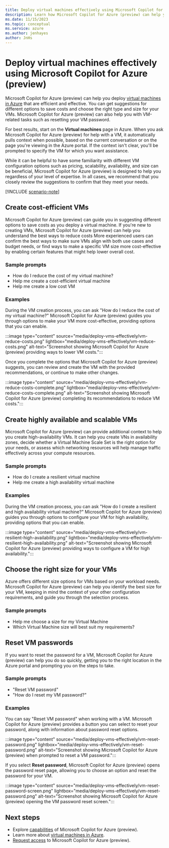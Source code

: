 ```yaml
---
title: Deploy virtual machines effectively using Microsoft Copilot for Azure (preview)
description: Learn how Microsoft Copilot for Azure (preview) can help you deploy cost-efficient VMs.
ms.date: 11/15/2023
ms.topic: conceptual
ms.service: azure
ms.author: jenhayes
author: JnHs
---
```


# Deploy virtual machines effectively using Microsoft Copilot for Azure (preview)

Microsoft Copilot for Azure (preview) can help you deploy [virtual machines in Azure](/azure/virtual-machines/overview) that are efficient and effective. You can get suggestions for different options to save costs and choose the right type and size for your VMs. Microsoft Copilot for Azure (preview) can also help you with VM-related tasks such as resetting your VM password.

For best results, start on the **Virtual machines** page in Azure. When you ask Microsoft Copilot for Azure (preview) for help with a VM, it automatically pulls context when possible, based on the current conversation or on the page you're viewing in the Azure portal. If the context isn't clear, you'll be prompted to specify the VM for which you want assistance.

While it can be helpful to have some familiarity with different VM configuration options such as pricing, scalability, availability, and size can be beneficial, Microsoft Copilot for Azure (preview) is designed to help you regardless of your level of expertise. In all cases, we recommend that you closely review the suggestions to confirm that they meet your needs.

[!INCLUDE [scenario-note](includes/scenario-note.md)]

## Create cost-efficient VMs

Microsoft Copilot for Azure (preview) can guide you in suggesting different options to save costs as you deploy a virtual machine. If you're new to creating VMs, Microsoft Copilot for Azure (preview) can help you understand the best ways to reduce costs More experienced users can confirm the best ways to make sure VMs align with both use cases and budget needs, or find ways to make a specific VM size more cost-effective by enabling certain features that might help lower overall cost.

### Sample prompts

- How do I reduce the cost of my virtual machine?
- Help me create a cost-efficient virtual machine
- Help me create a low cost VM

### Examples

During the VM creation process, you can ask "How do I reduce the cost of my virtual machine?" Microsoft Copilot for Azure (preview) guides you through options to make your VM more cost-effective, providing options that you can enable.

:::image type="content" source="media/deploy-vms-effectively/vm-reduce-costs.png" lightbox="media/deploy-vms-effectively/vm-reduce-costs.png" alt-text="Screenshot showing Microsoft Copilot for Azure (preview) providing ways to lower VM costs.":::

Once you complete the options that Microsoft Copilot for Azure (preview) suggests, you can review and create the VM with the provided recommendations, or continue to make other changes.

:::image type="content" source="media/deploy-vms-effectively/vm-reduce-costs-complete.png" lightbox="media/deploy-vms-effectively/vm-reduce-costs-complete.png" alt-text="Screenshot showing Microsoft Copilot for Azure (preview) completing its recommendations to reduce VM costs.":::

## Create highly available and scalable VMs

Microsoft Copilot for Azure (preview) can provide additional context to help you create high-availability VMs. It can help you create VNs in availability zones, decide whether a Virtual Machine Scale Set is the right option for your needs, or assess which networking resources will help manage traffic effectively across your compute resources.

### Sample prompts

- How do I create a resilient virtual machine
- Help me create a high availability virtual machine

### Examples

During the VM creation process, you can ask "How do I create a resilient and high availability virtual machine?" Microsoft Copilot for Azure (preview) guides you through options to configure your VM for high availability, providing options that you can enable.

:::image type="content" source="media/deploy-vms-effectively/vm-resilient-high-availability.png" lightbox="media/deploy-vms-effectively/vm-resilient-high-availability.png" alt-text="Screenshot showing Microsoft Copilot for Azure (preview) providing ways to configure a VM for high availability.":::

## Choose the right size for your VMs

Azure offers different size options for VMs based on your workload needs. Microsoft Copilot for Azure (preview) can help you identify the best size for your VM, keeping in mind the context of your other configuration requirements, and guide you through the selection process.

### Sample prompts

- Help me choose a size for my Virtual Machine
- Which Virtual Machine size will best suit my requirements?

## Reset VM passwords

If you want to reset the password for a VM, Microsoft Copilot for Azure (preview) can help you do so quickly, getting you to the right location in the Azure portal and prompting you on the steps to take.

### Sample prompts

- "Reset VM password"
- "How do I reset my VM password?"

### Examples

You can say "Reset VM password" when working with a VM. Microsoft Copilot for Azure (preview) provides a button you can select to reset your password, along with information about password reset options.

:::image type="content" source="media/deploy-vms-effectively/vm-reset-password.png" lightbox="media/deploy-vms-effectively/vm-reset-password.png" alt-text="Screenshot showing Microsoft Copilot for Azure (preview) when prompted to reset a VM password.":::

If you select **Reset password**, Microsoft Copilot for Azure (preview) opens the password reset page, allowing you to choose an option and reset the password for your VM.

:::image type="content" source="media/deploy-vms-effectively/vm-reset-password-screen.png" lightbox="media/deploy-vms-effectively/vm-reset-password.png" alt-text="Screenshot showing Microsoft Copilot for Azure (preview) opening the VM password reset screen.":::

## Next steps

- Explore [capabilities](capabilities.md) of Microsoft Copilot for Azure (preview).
- Learn more about [virtual machines in Azure](/azure/virtual-machines/overview).
- [Request access](https://aka.ms/MSCopilotforAzurePreview) to Microsoft Copilot for Azure (preview).
